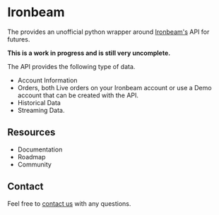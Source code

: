 # Ironbeam

The provides an unofficial python wrapper around [Ironbeam's](https://www.ironbeam.com/) API for
futures.

**This is a work in progress and is still very uncomplete.**

The API provides the following type of data.

- Account Information
- Orders, both Live orders on your Ironbeam account or use a Demo account that can be created
  with the API.
- Historical Data
- Streaming Data.

## Resources

- Documentation
- Roadmap
- Community

## Contact

Feel free to [contact us](mail_to:davidmckim@gmail.com) with any questions. 
